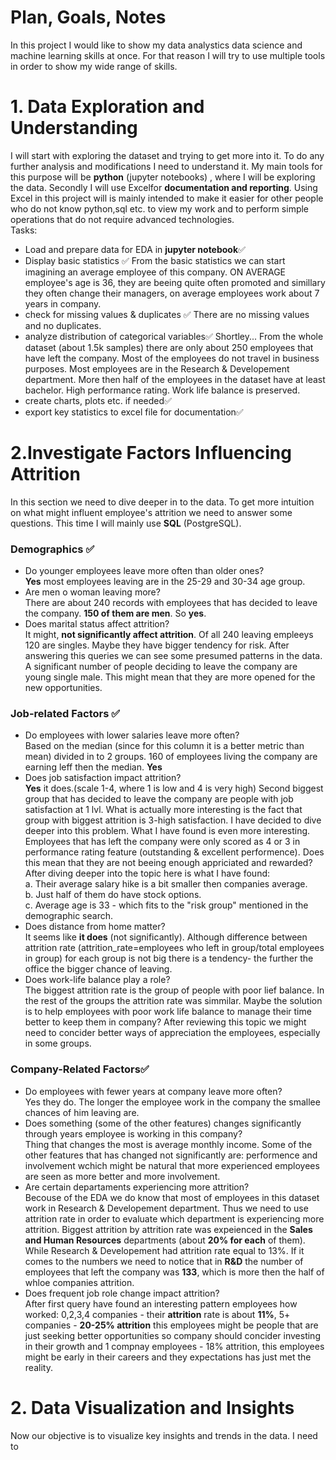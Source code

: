 # Plan, Goals, Notes
In this project I would like to show my data analystics data science and machine learning skills at once. For that reason I will try to use multiple tools in order to show my wide range of skills.

# 1. Data Exploration and Understanding
I will start with exploring the dataset and trying to get more into it. To do any further analysis and modifications I need to understand it. My main tools for this purpose will be **python** (jupyter notebooks) , where I will be exploring the data. Secondly I will use Excelfor **documentation and reporting**. Using Excel in this project will is mainly intended to make it easier for other people who do not know python,sql etc. to view my work and to perform simple operations that do not require advanced technologies.    
Tasks:
* Load and prepare data for EDA in **jupyter notebook**✅
* Display basic statistics ✅
  From the basic statistics we can start imagining an average employee of this company. ON AVERAGE employee's age is 36, they are beeing quite often promoted and simillary they often change their managers, on average employees work about 7 years in company.
* check for missing values & duplicates ✅
  There are no missing values and no duplicates.
* analyze distribution of categorical variables✅
  Shortley... From the whole dataset (about 1.5k samples) there are only about 250 employees that have left the company. Most of the employees do not travel in business purposes. Most employees are in the Research & Developement department. More then half of the employees in the dataset have at least bachelor. High performance rating. Work life balance is preserved.
* create charts, plots etc. if needed✅
* export key statistics to excel file for documentation✅

# 2.Investigate Factors Influencing Attrition
In this section we need to dive deeper in to the data. To get more intuition on what might influent employee's attrition we need to answer some questions. This time I will mainly use **SQL** (PostgreSQL).
###  Demographics  ✅
* Do younger employees leave more often than older ones?  
  **Yes** most employees leaving are in the 25-29 and 30-34 age group.
* Are men o woman leaving more?  
  There are about 240 records with employees that has decided to leave the company. **150 of them are men**. So **yes**.
* Does marital status affect attrition?  
  It might, **not significantly affect attrition**. Of all 240 leaving empleeys 120 are singles. Maybe they have bigger tendency for risk.
After answering this queries we can see some presumed patterns in the data. A significant number of people deciding to leave the company are young single male. This might mean that they are more opened for the new opportunities.  
### Job-related Factors  ✅
* Do employees with lower salaries leave more often?  
  Based on the median (since for this column it is a better metric than mean) divided in to 2 groups. 160 of employees living the company are earning leff then the median.
  **Yes**
* Does job satisfaction impact attrition?  
  **Yes** it does.(scale 1-4, where 1 is low and 4 is very high) Second biggest group that has decided to leave the company are people with job satisfaction at 1 lvl. What is actually more interesting is the fact that group with biggest attrition is 3-high satisfaction. I have decided to dive deeper into this problem. What I have found is even more interesting. Employees that has left the company were only scored as 4 or 3 in performance rating feature (outstanding & excellent performence). Does this mean that they are not beeing enough appriciated and rewarded?
  After diving deeper into the topic here is what I have found:      
    a. Their average salary hike is a bit smaller then companies average.  
    b. Just half of them do have stock options.  
    c. Average age is 33 - which fits to the "risk group" mentioned in the demographic search.  
* Does distance from home matter?  
  It seems like **it does** (not significantly). Although difference between attrition rate (attrition_rate=employees who left in group/total employees in group) for each group is not big there is a tendency- the further the office the bigger chance of leaving.
* Does work-life balance play a role?  
  The biggest attrition rate is the group of people with poor lief balance. In the rest of the groups the attrition rate was simmilar. Maybe the solution is to help employees with poor work life balance to manage their time better to keep them in company?
After reviewing this topic we might need to concider better ways of appreciation the employees, especially in some groups. 
### Company-Related Factors✅
* Do employees with fewer years at company leave more often?  
  Yes they do. The longer the employee work in the company the smallee chances of him leaving are.
* Does something (some of the other features) changes significantly through years employee is working in this company?  
  Thing that changes the most is average monthly income. Some of the other features that has changed not significantly are: performence and involvement wchich might be natural that more experienced employees are seen as more better and more involvement. 
* Are certain departaments experiencing more attrition?  
  Becouse of the EDA we do know that most of employees in this dataset work in Research & Developement department. Thus we need to use attrition rate in order to evaluate which department is experiencing more attrition. Biggest attrition by attrition rate was expeienced in the **Sales and Human Resources** departments (about **20% for each** of them). While Research & Developement had attrition rate equal to 13%. If it comes to the numbers we need to notice that in **R&D** the number of employees that left the company was **133**, which is more then the half of whloe companies attrition.
* Does frequent job role change impact attrition?  
After first query have found an interesting pattern employees how worked: 0,2,3,4 companies - their **attrition** rate is about **11%**, 5+ companies - **20-25% attrition** this employees might be people that are just seeking better opportunities so company should concider investing in their growth and 1 compnay employees - 18% attrition, this employees might be early in their careers and they expectations has just met the reality. 

# 2. Data Visualization and Insights
Now our objective is to visualize key insights and trends in the data. I need to 
